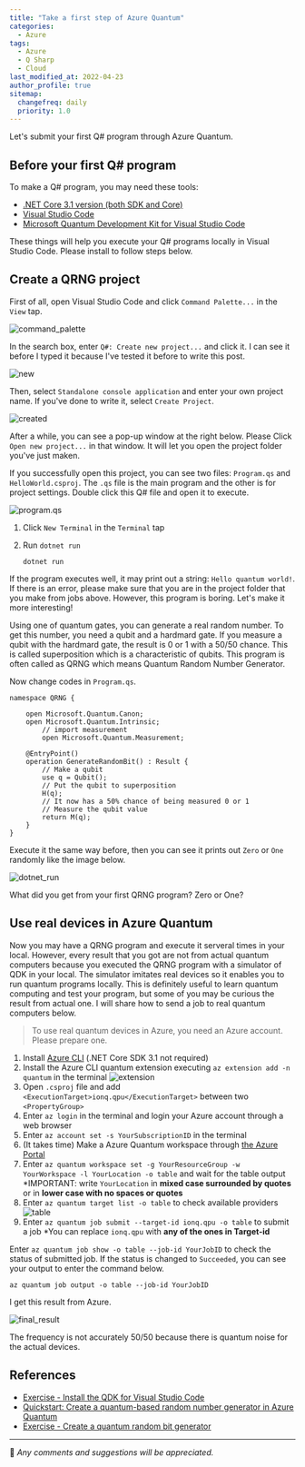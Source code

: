```yaml
---
title: "Take a first step of Azure Quantum"
categories:
  - Azure
tags:
  - Azure
  - Q Sharp
  - Cloud
last_modified_at: 2022-04-23
author_profile: true
sitemap:
  changefreq: daily
  priority: 1.0
---
```


Let's submit your first Q# program through Azure Quantum.

## Before your first Q# program

To make a Q# program, you may need these tools:

- [.NET Core 3.1 version (both SDK and Core)](https://dotnet.microsoft.com/en-us/download/dotnet/3.1)
- [Visual Studio Code](https://code.visualstudio.com/download)
- [Microsoft Quantum Development Kit for Visual Studio Code](https://marketplace.visualstudio.com/items?itemName=quantum.quantum-devkit-vscode)

These things will help you execute your Q# programs locally in Visual Studio Code. Please install to follow steps below.

## Create a QRNG project

First of all, open Visual Studio Code and click `Command Palette...` in the `View` tap.

![command_palette](https://user-images.githubusercontent.com/62553200/164894678-73142f01-760b-4c83-a562-1d5dff0ea1c1.png)

In the search box, enter `Q#: Create new project...` and click it.
I can see it before I typed it because I've tested it before to write this post.

![new](https://user-images.githubusercontent.com/62553200/164894677-9da8f88e-4c01-4161-8f65-c792b616d474.png)

Then, select `Standalone console application` and enter your own project name. If you've done to write it, select `Create Project`.

![created](https://user-images.githubusercontent.com/62553200/164894675-c15d7ab4-6919-49ff-abf8-da53fe825e36.png)

After a while, you can see a pop-up window at the right below.
Please Click `Open new project...` in that window.
It will let you open the project folder you've just maken.

If you successfully open this project, you can see two files: `Program.qs` and `HelloWorld.csproj`.
The `.qs` file is the main program and the other is for project settings.
Double click this Q# file and open it to execute.

![program.qs](https://user-images.githubusercontent.com/62553200/164894674-e27c70b8-79be-4cc5-bd23-71e35c984c91.png)

1. Click `New Terminal` in the `Terminal` tap
2. Run `dotnet run`

	```
	dotnet run
	```

If the program executes well, it may print out a string: `Hello quantum world!`.
If there is an error, please make sure that you are in the project folder that you make from jobs above.
However, this program is boring. Let's make it more interesting!

Using one of quantum gates, you can generate a real random number.
To get this number, you need a qubit and a hardmard gate.
If you measure a qubit with the hardmard gate, the result is 0 or 1 with a 50/50 chance.
This is called superposition which is a characteristic of qubits.
This program is often called as QRNG which means Quantum Random Number Generator.

Now change codes in `Program.qs`.

```qsharp
namespace QRNG {

    open Microsoft.Quantum.Canon;
    open Microsoft.Quantum.Intrinsic;
		// import measurement
		open Microsoft.Quantum.Measurement;
    
    @EntryPoint()
    operation GenerateRandomBit() : Result {
        // Make a qubit
        use q = Qubit();
        // Put the qubit to superposition
        H(q);
        // It now has a 50% chance of being measured 0 or 1
        // Measure the qubit value
        return M(q);
    }
}
```

Execute it the same way before, then you can see it prints out `Zero` or `One` randomly like the image below.

![dotnet_run](https://user-images.githubusercontent.com/62553200/164894681-de35531c-2f4d-4f83-a595-0a8e0e412e33.png)

What did you get from your first QRNG program? Zero or One?

## Use real devices in Azure Quantum

Now you may have a QRNG program and execute it serveral times in your local.
However, every result that you got are not from actual quantum computers because you executed the QRNG program with a simulator of QDK in your local.
The simulator imitates real devices so it enables you to run quantum programs locally.
This is definitely useful to learn quantum computing and test your program, but some of you may be curious the result from actual one.
I will share how to send a job to real quantum computers below.

> To use real quantum devices in Azure, you need an Azure account. Please prepare one.

1. Install [Azure CLI](https://docs.microsoft.com/en-us/cli/azure/install-azure-cli) (.NET Core SDK 3.1 not required)
2. Install the Azure CLI quantum extension executing `az extension add -n quantum` in the terminal
  ![extension](https://user-images.githubusercontent.com/62553200/164894671-88870777-c57b-449b-9808-6807ba3a7a7f.png)
4. Open `.csproj` file and add `<ExecutionTarget>ionq.qpu</ExecutionTarget>` between two `<PropertyGroup>`
5. Enter `az login` in the terminal and login your Azure account through a web browser
6. Enter `az account set -s YourSubscriptionID` in the terminal
7. (It takes time) Make a Azure Quantum workspace through [the Azure Portal](https://azure.microsoft.com/en-us/features/azure-portal/)
8. Enter `az quantum workspace set -g YourResourceGroup -w YourWorkspace -l YourLocation -o table` and wait for the table output *IMPORTANT: write `YourLocation` in **mixed case surrounded by quotes** or in **lower case with no spaces or quotes**
10. Enter `az quantum target list -o table` to check available providers
  ![table](https://user-images.githubusercontent.com/62553200/164894680-a6d3e1a0-37bd-4420-b688-99fe6577bd82.png)
11. Enter `az quantum job submit --target-id ionq.qpu -o table` to submit a job *You can replace `ionq.qpu` with **any of the ones in Target-id**

Enter `az quantum job show -o table --job-id YourJobID` to check the status of submitted job.
If the status is changed to `Succeeded`, you can see your output to enter the command below.

```
az quantum job output -o table --job-id YourJobID
```

I get this result from Azure.

![final_result](https://user-images.githubusercontent.com/62553200/164894679-b35d4ffb-959a-4537-804e-8b9b68c11a99.png)

The frequency is not accurately 50/50 because there is quantum noise for the actual devices.

## References

- [Exercise - Install the QDK for Visual Studio Code](https://docs.microsoft.com/en-us/learn/modules/qsharp-create-first-quantum-development-kit/2-install-quantum-development-kit-code)
- [Quickstart: Create a quantum-based random number generator in Azure Quantum](https://docs.microsoft.com/en-us/azure/quantum/quickstart-microsoft-qc?pivots=platform-ionq)
- [Exercise - Create a quantum random bit generator](https://docs.microsoft.com/en-us/learn/modules/qsharp-create-first-quantum-development-kit/3-random-bit-generator)

---

💬 _Any comments and suggestions will be appreciated._
